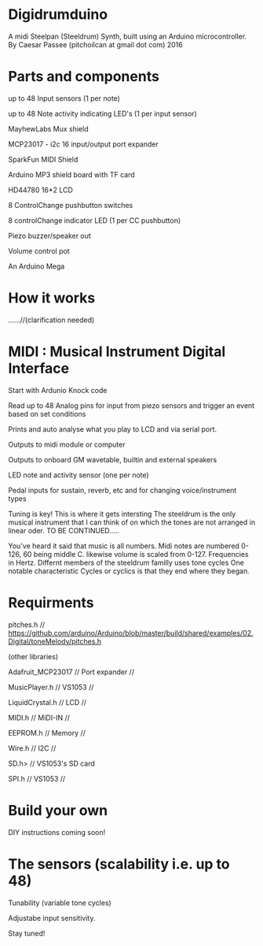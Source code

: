 # Digidrumduino
A midi Steelpan (Steeldrum) Synth,
built using an Arduino microcontroller.
By Caesar Passee
(pitchoilcan at gmail dot com)
2016

# Parts and components

 up to 48 Input sensors (1 per note)
 
 up to 48 Note activity indicating LED's (1 per input sensor)
 
 MayhewLabs Mux shield
 
 MCP23017 - i2c 16 input/output port expander
 
 SparkFun MIDI Shield
 
 Arduino MP3 shield board with TF card
 
 HD44780 16*2 LCD
 
 8 ControlChange  pushbutton switches
 
 8 controlChange indicator LED (1 per CC pushbutton)
 
 Piezo buzzer/speaker out
 
 Volume control pot
 
 An Arduino Mega
 
# How it works
 ......//(clarification needed)
 
#                       MIDI :   Musical Instrument Digital Interface
  Start with Ardunio Knock code
  
  Read up to 48 Analog pins for input from piezo sensors and trigger an event based on set conditions 
  
  Prints and auto analyse what you play to LCD and via serial port.
  
  Outputs to midi module or computer
  
  Outputs to onboard GM wavetable, builtin and external speakers
  
  LED note and activity sensor (one per note)
  
  Pedal inputs for sustain, reverb, etc and for changing voice/instrument types
  
  Tuning is key! This is where it gets intersting 
  The steeldrum is the only musical instrument that I can think of on which the tones are not 
  arranged in linear oder. 
  TO BE CONTINUED.....
  
  You've heard it said that music is all numbers. Midi notes are numbered 0-126, 60 being middle C.
  likewise volume is scaled from 0-127. Frequencies in Hertz. Differnt members of the steeldrum familly uses tone cycles
  One notable characteristic Cycles or cyclics is that they end where they began.
  
#   Requirments 
   pitches.h // https://github.com/arduino/Arduino/blob/master/build/shared/examples/02.Digital/toneMelody/pitches.h
   
   (other libraries)
   
   Adafruit_MCP23017 // Port expander //
   
   MusicPlayer.h  // VS1053 //
   
   LiquidCrystal.h // LCD //
   
   MIDI.h // MiDI-IN  //
   
   EEPROM.h  //  Memory //
   
   Wire.h // I2C //
   
   SD.h> // VS1053's SD card
   
   SPI.h // VS1053 //
# Build your own
 DIY instructions coming soon!
#  The sensors (scalability i.e. up to 48)
  
  Tunability (variable tone cycles)
  
  Adjustabe input sensitivity. 
 
 Stay tuned!
